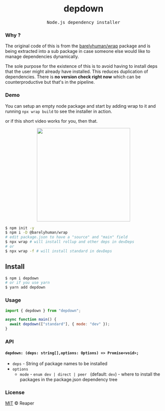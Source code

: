 <h1 align="center">depdown</h1>
<p align="center">
  <samp>Node.js dependency installer</samp>
</p>

### Why ?

The original code of this is from the [barelyhuman/wrap](https://github.com/barelyhuman/wrap) package and is being extracted into a sub package in case someone else would like to manage dependencies dynamically.

The sole purpose for the existence of this is to avoid having to install deps that the user might already have installed. This reduces duplication of dependencies. There is **no version check right now** which can be counterproductive but that's in the pipeline.

### Demo

You can setup an empty node package and start by adding wrap to it and running `npx wrap build` to see the installer in action.

or if this short video works for you, then that.

<p align="center"><img src="demo/depdown-demo.gif" height="300" /></p>

```sh
$ npm init -y
$ npm i -D @barelyhuman/wrap
# edit package.json to have a "source" and "main" field
$ npx wrap # will install rollup and other deps in devDeps
# or
$ npx wrap -f # will install standard in devDeps
```

## Install

```sh
$ npm i depdown
# or if you use yarn
$ yarn add depdown
```

### Usage

```js
import { depdown } from "depdown";

async function main() {
  await depdown(["standard"], { mode: "dev" });
}
```

### API

#### `depdown: (deps: string[],options: Options) => Promise<void>;`

- `deps` - String of package names to be installed
- `options`
  - `mode` - `enum dev | direct | peer ` (default: `dev`) - where to install the packages in the package.json dependency tree

### License

[MIT](/LICENSE) © Reaper
